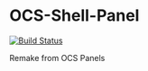 # OCS-Shell-Panel

[![Build Status](https://travis-ci.org/adenvt/OCS-Shell-Panel.svg?branch=master)](https://travis-ci.org/adenvt/OCS-Shell-Panel)

Remake from OCS Panels
